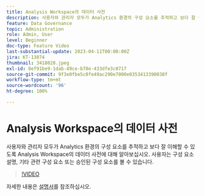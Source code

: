 ```yaml
---
title: Analysis Workspace의 데이터 사전
description: 사용자와 관리자 모두가 Analytics 환경의 구성 요소를 추적하고 보다 잘 이해할 수 있도록 Analysis Workspace의 데이터 사전에 대해 알아보십시오. 사용자는 구성 요소 설명, 기타 관련 구성 요소 또는 승인된 구성 요소를 볼 수 있습니다.
feature: Data Governance
topic: Administration
role: Admin, User
level: Beginner
doc-type: Feature Video
last-substantial-update: 2023-04-11T00:00:00Z
jira: KT-13074
thumbnail: 3418028.jpeg
exl-id: 8ef91be9-1dab-49ce-b78e-433dfe3c0717
source-git-commit: 9f3e0fbe5c0fe49ac290e7000e0353413390038f
workflow-type: tm+mt
source-wordcount: '96'
ht-degree: 100%

---
```


# Analysis Workspace의 데이터 사전

사용자와 관리자 모두가 Analytics 환경의 구성 요소를 추적하고 보다 잘 이해할 수 있도록 Analysis Workspace의 데이터 사전에 대해 알아보십시오. 사용자는 구성 요소 설명, 기타 관련 구성 요소 또는 승인된 구성 요소를 볼 수 있습니다.

>[!VIDEO](https://video.tv.adobe.com/v/3418028/?quality=12&learn=on)

자세한 내용은 [설명서](https://experienceleague.adobe.com/docs/analytics/analyze/analysis-workspace/components/data-dictionary/data-dictionary-overview.html?lang=ko)를 참조하십시오.
